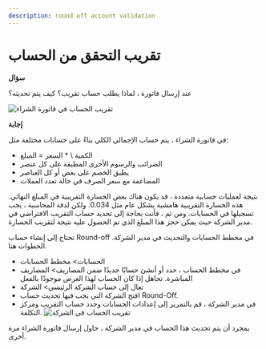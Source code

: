 ```yaml
---
description: round off account validation
---
```


# تقريب التحقق من الحساب

**سؤال**

عند إرسال فاتورة ، لماذا يطلب حساب تقريب؟ كيف يتم تحديثه؟

![تقريب الحساب في فاتورة الشراء](https://docs.erpnext.com/files/round-off-message-in-purchase-invoice.png)

**إجابة**

في فاتورة الشراء ، يتم حساب الإجمالي الكلي بناءً على حسابات مختلفة مثل:

* الكمية \ \* السعر = المبلغ
* الضرائب والرسوم الأخرى المطبقة على كل عنصر
* يطبق الخصم على بعض أو كل العناصر
* المضاعفة مع سعر الصرف في حالة تعدد العملات

نتيجة لعمليات حسابية متعددة ، قد يكون هناك بعض الخسارة التقريبية في المبلغ النهائي. هذه الخسارة التقريبية هامشية بشكل عام مثل 0.034. ولكن لدقة المحاسبة ، يجب تسجيلها في الحسابات. ومن ثم ، فأنت بحاجة إلى تحديد حساب التقريب الافتراضي في مدير الشركة حيث يمكن حجز هذا المبلغ الذي تم الحصول عليه نتيجة لتقريب الخسارة.

تحتاج إلى إنشاء حساب Round-off في مخطط الحسابات والتحديث في مدير الشركة. الخطوات هنا.

* الحسابات> مخطط الحسابات
* في مخطط الحساب ، حدد أو أنشئ حسابًا جديدًا ضمن المصاريف> المصاريف المباشرة. تجاهل إذا كان الحساب لهذا الغرض موجودًا بالفعل
* تعال إلى حساب الشركة الرئيسي> الشركة
* افتح الشركة التي يجب فيها تحديث حساب Round-Off.
* في مدير الشركة ، قم بالتمرير إلى إعدادات الحسابات وحدد حساب التقريب ومركز التكلفة. ![تقريب الحساب في الشركة](https://docs.erpnext.com/files/round-off-account-in-company.png)

بمجرد أن يتم تحديث هذا الحساب في مدير الشركة ، حاول إرسال فاتورة الشراء مرة أخرى.
